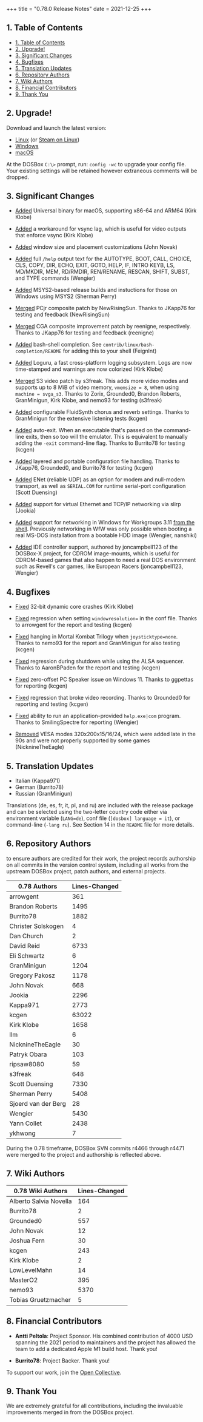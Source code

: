 +++
title = "0.78.0 Release Notes"
date = 2021-12-25
+++

##  1. <a name='TableofContents'></a>Table of Contents

<!-- vscode-markdown-toc -->
* [1. Table of Contents](#TableofContents)
* [2. Upgrade!](#Upgrade)
* [3. Significant Changes](#SignificantChanges)
* [4. Bugfixes](#Bugfixes)
* [5. Translation Updates](#TranslationUpdates)
* [6. Repository Authors](#RepositoryAuthors)
* [7. Wiki Authors](#WikiAuthors)
* [8. Financial Contributors](#FinancialContributors)
* [9. Thank You](#ThankYou)

<!-- vscode-markdown-toc-config
	numbering=true
	autoSave=true
	/vscode-markdown-toc-config -->
<!-- /vscode-markdown-toc -->

##  2. <a name='Upgrade'></a>Upgrade!

Download and launch the latest version:

* [Linux](/downloads/linux/) (or [Steam on Linux](/downloads/linux#steam))
* [Windows](/downloads/windows/)
* [macOS](/downloads/macos/)

At the DOSBox `C:\>` prompt, run: `config -wc` to upgrade your config file.
Your existing settings will be retained however extraneous comments will be dropped.

##  3. <a name='SignificantChanges'></a>Significant Changes

* [Added](https://github.com/dosbox-staging/dosbox-staging/pull/1240) Universal binary for macOS, supporting x86-64 and ARM64 (Kirk Klobe)

* [Added](https://github.com/dosbox-staging/dosbox-staging/pull/1158) a workaround for vsync lag, which is useful for video outputs that enforce vsync (Kirk Klobe)

* [Added](https://github.com/dosbox-staging/dosbox-staging/pull/1272) window size and placement customizations (John Novak)

* [Added](https://github.com/dosbox-staging/dosbox-staging/pull/1356) full `/help` output text for the AUTOTYPE, BOOT, CALL, CHOICE, CLS, COPY, DIR, ECHO, EXIT, GOTO, HELP, IF, INTRO KEYB, LS, MD/MKDIR, MEM, RD/RMDIR, REN/RENAME, RESCAN, SHIFT, SUBST, and TYPE commands (Wengier)

* [Added](https://github.com/dosbox-staging/dosbox-staging/pull/1443) MSYS2-based release builds and instuctions for those on Windows using MSYS2 (Sherman Perry)

* [Merged](https://github.com/dosbox-staging/dosbox-staging/pull/1122) PCjr composite patch by NewRisingSun. Thanks to JKapp76 for testing and feedback (NewRisingSun)

* [Merged](https://github.com/dosbox-staging/dosbox-staging/pull/1157) CGA composite improvement patch by reenigne, respectively. Thanks to JKapp76 for testing and feedback (reenigne)

* [Added](https://github.com/dosbox-staging/dosbox-staging/pull/1200) bash-shell completion. See `contrib/linux/bash-completion/README` for adding this to your shell (FeignInt)

* [Added](https://github.com/dosbox-staging/dosbox-staging/pull/1225) Loguru, a fast cross-platform logging subsystem. Logs are now time-stamped and warnings are now colorized (Kirk Klobe)

* [Merged](https://github.com/dosbox-staging/dosbox-staging/pull/1244) S3 video patch by s3freak. This adds more video modes and supports up to 8 MiB of video memory, `vmemsize = 8`, when using `machine = svga_s3`. Thanks to Zorix, Grounded0, Brandon Roberts, GranMinigun, Kirk Klobe, and nemo93 for testing (s3freak)

* [Added](https://github.com/dosbox-staging/dosbox-staging/pull/1268) configurable FluidSynth chorus and reverb settings. Thanks to GranMinigun for the extensive listening tests (kcgen)

* [Added](https://github.com/dosbox-staging/dosbox-staging/pull/1269) auto-exit. When an executable that's passed on the command-line exits, then so too will the emulator. This is equivalent to manually adding the `-exit` command-line flag.  Thanks to Burrito78 for testing (kcgen)

* [Added](https://github.com/dosbox-staging/dosbox-staging/blob/656e98edaf0fd2269c3d74792a568f277180e6d0/README#L422-L466) layered and portable configuration file handling. Thanks to JKapp76, Grounded0, and Burrito78 for testing (kcgen)

* [Added](https://github.com/dosbox-staging/dosbox-staging/pull/1398) ENet (reliable UDP) as an option for modem and null-modem transport, as well as `SERIAL.COM` for runtime serial-port configuration (Scott Duensing)

* [Added](https://github.com/dosbox-staging/dosbox-staging/pull/1419) support for virtual Ethernet and TCP/IP networking via slirp (Jookia)

* [Added](https://github.com/dosbox-staging/dosbox-staging/pull/1447) support for networking in Windows for Workgroups 3.11 [from the shell](https://github.com/dosbox-staging/dosbox-staging/pull/1447#issuecomment-1000890397). Previously networking in WfW was only possible when booting a real MS-DOS installation from a bootable HDD image (Wengier, nanshiki)

* [Added](https://github.com/dosbox-staging/dosbox-staging/pull/1451) IDE controller support, authored by joncampbell123 of the DOSBox-X project, for CDROM image-mounts, which is useful for CDROM-based games that also happen to need a real DOS environment such as Revell's car games, like European Racers (joncampbell123, Wengier)


##  4. <a name='Bugfixes'></a>Bugfixes

* [Fixed](https://github.com/dosbox-staging/dosbox-staging/pull/1205) 32-bit dynamic core crashes (Kirk Klobe)

* [Fixed](https://github.com/dosbox-staging/dosbox-staging/pull/1144) regression when setting `windowresolution=` in the conf file. Thanks to arrowgent for the report and testing (kcgen)

* [Fixed](https://github.com/dosbox-staging/dosbox-staging/issues/1241) hanging in Mortal Kombat Trilogy when `joysticktype=none`. Thanks to nemo93 for the report and GranMinigun for also testing (kcgen)

* [Fixed](https://github.com/dosbox-staging/dosbox-staging/pull/1362) regression during shutdown while using the ALSA sequencer. Thanks to AaronBPaden for the report and testing (kcgen)

* [Fixed](https://github.com/dosbox-staging/dosbox-staging/pull/1389) zero-offset PC Speaker issue on Windows 11. Thanks to ggpettas for reporting (kcgen)

* [Fixed](https://github.com/dosbox-staging/dosbox-staging/pull/1400) regression that broke video recording. Thanks to Grounded0 for reporting and testing (kcgen)

* [Fixed](https://github.com/dosbox-staging/dosbox-staging/issues/1136) ability to run an application-provided `help.exe|com` program. Thanks to SmilingSpectre for reporting (Wengier)

* [Removed](https://github.com/dosbox-staging/dosbox-staging/pull/1457) VESA modes 320x200x15/16/24, which were added late in the 90s and were not properly supported by some games (NicknineTheEagle)


##  5. <a name='TranslationUpdates'></a>Translation Updates

* Italian (Kappa971)
* German (Burrito78)
* Russian (GranMinigun)

Translations (de, es, fr, it, pl, and ru) are included with the release package and can be selected using the two-letter country code either via environment variable (`LANG=de`), conf file (`[dosbox] language = it`), or command-line (`-lang ru`). See Section 14 in the `README` file for more details.

##  6. <a name='RepositoryAuthors'></a>Repository Authors

to ensure authors are credited for their work, the project records authorship on all commits in the version control system, including all works from the upstream DOSBox project, patch authors, and external projects.

| **0.78 Authors**    | Lines-Changed |
| ------------------- | ------------- |
| arrowgent           | 361           |
| Brandon Roberts     | 1495          |
| Burrito78           | 1882          |
| Christer Solskogen  | 4             |
| Dan Church          | 2             |
| David Reid          | 6733          |
| Eli Schwartz        | 6             |
| GranMinigun         | 1204          |
| Gregory Pakosz      | 1178          |
| John Novak          | 668           |
| Jookia              | 2296          |
| Kappa971            | 2773          |
| kcgen               | 63022         |
| Kirk Klobe          | 1658          |
| llm                 | 6             |
| NicknineTheEagle    | 30            |
| Patryk Obara        | 103           |
| ripsaw8080          | 59            |
| s3freak             | 648           |
| Scott Duensing      | 7330          |
| Sherman Perry       | 5408          |
| Sjoerd van der Berg | 28            |
| Wengier             | 5430          |
| Yann Collet         | 2438          |
| ykhwong             | 7             |

During the 0.78 timeframe, DOSBox SVN commits r4466 through r4471 were merged to the project and authorship is reflected above.

##  7. <a name='WikiAuthors'></a>Wiki Authors

| **0.78 Wiki Authors**  | Lines-Changed |
| ---------------------- | ------------- |
| Alberto Salvia Novella | 164           |
| Burrito78              | 2             |
| Grounded0              | 557           |
| John Novak             | 12            |
| Joshua Fern            | 30            |
| kcgen                  | 243           |
| Kirk Klobe             | 2             |
| LowLevelMahn           | 14            |
| MasterO2               | 395           |
| nemo93                 | 5370          |
| Tobias Gruetzmacher    | 5             |

##  8. <a name='FinancialContributors'></a>Financial Contributors

* **Antti Peltola**: Project Sponsor. His combined contribution of 4000 USD spanning the 2021 period to maintainers and the project has allowed the team to add a dedicated Apple M1 build host. Thank you!

* **Burrito78**: Project Backer. Thank you!

To support our work, join the [Open Collective](https://opencollective.com/dosbox-staging).

##  9. <a name='ThankYou'></a>Thank You

We are extremely grateful for all contributions, including the invaluable improvements merged in from the DOSBox project.
